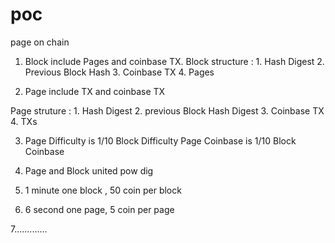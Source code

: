 poc
===

page on chain

1. Block include Pages and coinbase TX.
Block structure : 1. Hash Digest
                           2. Previous Block Hash
                           3. Coinbase TX
                           4. Pages

2. Page include TX and coinbase TX

Page struture :   1.  Hash Digest 
                           2.  previous Block Hash Digest
                           3. Coinbase TX
                           4. TXs

3. Page Difficulty is 1/10 Block Difficulty 
    Page Coinbase is 1/10 Block Coinbase 

4. Page and Block united pow dig

5. 1 minute one block , 50 coin per block

6. 6 second one page, 5 coin per page

7.............

